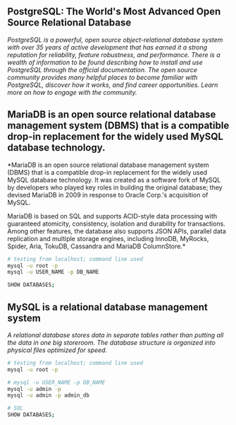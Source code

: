 ## PostgreSQL: The World's Most Advanced Open Source Relational Database
*PostgreSQL is a powerful, open source object-relational database system with over 35 years of active development that has earned it a strong reputation for reliability, feature robustness, and performance. There is a wealth of information to be found describing how to install and use PostgreSQL through the official documentation. The open source community provides many helpful places to become familiar with PostgreSQL, discover how it works, and find career opportunities. Learn more on how to engage with the community.*

## MariaDB is an open source relational database management system (DBMS) that is a compatible drop-in replacement for the widely used MySQL database technology.
*MariaDB is an open source relational database management system (DBMS) that is a compatible drop-in replacement for the widely used MySQL database technology. It was created as a software fork of MySQL by developers who played key roles in building the original database; they devised MariaDB in 2009 in response to Oracle Corp.'s acquisition of MySQL.

MariaDB is based on SQL and supports ACID-style data processing with guaranteed atomicity, consistency, isolation and durability for transactions. Among other features, the database also supports JSON APIs, parallel data replication and multiple storage engines, including InnoDB, MyRocks, Spider, Aria, TokuDB, Cassandra and MariaDB ColumnStore.*
```bash
# testing from localhost; command line used
mysql -u root -p
mysql -u USER_NAME -p DB_NAME

SHOW DATABASES;
```

## MySQL is a relational database management system
*A relational database stores data in separate tables rather than putting all the data in one big storeroom. The database structure is organized into physical files optimized for speed.*

```bash
# testing from localhost; command line used
mysql -u root -p

# mysql -u USER_NAME -p DB_NAME
mysql -u admin -p 
mysql -u admin -p admin_db

# SQL
SHOW DATABASES;
```




